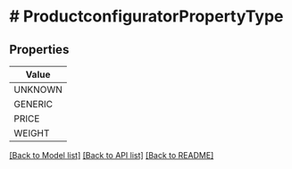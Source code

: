 # # ProductconfiguratorPropertyType


## Properties 



| Value |
------------ | 
UNKNOWN|&#39;PROPERTY_TYPE_UNKNOWN&#39;
GENERIC|&#39;PROPERTY_TYPE_GENERIC&#39;
PRICE|&#39;PROPERTY_TYPE_PRICE&#39;
WEIGHT|&#39;PROPERTY_TYPE_WEIGHT&#39;

[[Back to Model list]](../../README.md#models) [[Back to API list]](../../README.md#endpoints) [[Back to README]](../../README.md)

